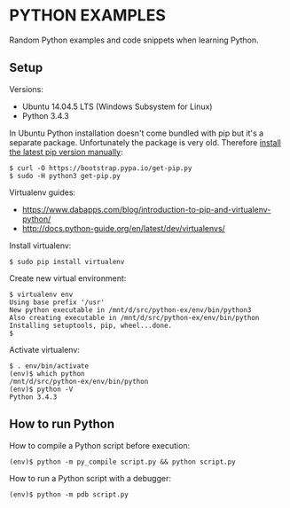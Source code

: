 PYTHON EXAMPLES
===============

Random Python examples and code snippets when learning Python.

Setup
-----

Versions:

* Ubuntu 14.04.5 LTS (Windows Subsystem for Linux)
* Python 3.4.3

In Ubuntu Python installation doesn't come bundled with pip but it's a separate package. Unfortunately the package is very old. Therefore [install the latest pip version manually](https://pip.pypa.io/en/latest/installing/):

```
$ curl -O https://bootstrap.pypa.io/get-pip.py
$ sudo -H python3 get-pip.py
```

Virtualenv guides:

* https://www.dabapps.com/blog/introduction-to-pip-and-virtualenv-python/
* http://docs.python-guide.org/en/latest/dev/virtualenvs/

Install virtualenv:

```
$ sudo pip install virtualenv
```

Create new virtual environment:

```
$ virtualenv env
Using base prefix '/usr'
New python executable in /mnt/d/src/python-ex/env/bin/python3
Also creating executable in /mnt/d/src/python-ex/env/bin/python
Installing setuptools, pip, wheel...done.
$
```

Activate virtualenv:

```
$ . env/bin/activate
(env)$ which python
/mnt/d/src/python-ex/env/bin/python
(env)$ python -V
Python 3.4.3
```

How to run Python
-----------------

How to compile a Python script before execution:

```
(env)$ python -m py_compile script.py && python script.py
```

How to run a Python script with a debugger:

```
(env)$ python -m pdb script.py
```
